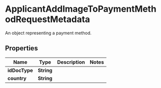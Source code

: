 

# ApplicantAddImageToPaymentMethodRequestMetadata

An object representing a payment method.

## Properties

| Name | Type | Description | Notes |
|------------ | ------------- | ------------- | -------------|
|**idDocType** | **String** |  |  |
|**country** | **String** |  |  |



